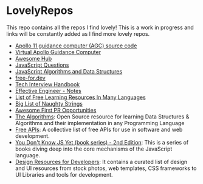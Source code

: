 # LovelyRepos

This repo contains all the repos I find lovely! This is a work in progress and links will be constantly added as I find more lovely repos.


- [Apollo 11 guidance computer (AGC) source code](https://github.com/chrislgarry/Apollo-11)
- [Virtual Apollo Guidance Computer](https://github.com/virtualagc/virtualagc)
- [Awesome Hub](https://github.com/sindresorhus/awesome)
- [JavaScript Questions](https://github.com/lydiahallie/javascript-questions)
- [JavaScript Algorithms and Data Structures](https://github.com/trekhleb/javascript-algorithms)
- [free-for.dev](https://github.com/ripienaar/free-for-dev)
- [Tech Interview Handbook](https://github.com/yangshun/tech-interview-handbook)
- [Effective Engineer - Notes](https://gist.github.com/rondy/af1dee1d28c02e9a225ae55da2674a6f)
- [List of Free Learning Resources In Many Languages](https://github.com/EbookFoundation/free-programming-books)
- [Big List of Naughty Strings](https://github.com/SimonCropp/NaughtyStrings)
- [Awesome First PR Opportunities](https://github.com/MunGell/awesome-for-beginners)
- [The Algorithms](https://github.com/TheAlgorithms): Open Source resource for learning Data Structures & Algorithms and their implementation in any Programming Language
- [Free APIs](https://github.com/public-apis/public-apis): A collective list of free APIs for use in software and web development.
- [You Don't Know JS Yet (book series) - 2nd Edition](https://github.com/getify/You-Dont-Know-JS): This is a series of books diving deep into the core mechanisms of the JavaScript language.
- [Design Resources for Developers](https://github.com/bradtraversy/design-resources-for-developers): It contains a curated list of design and UI resources from stock photos, web templates, CSS frameworks to UI Libraries and tools for development. 
